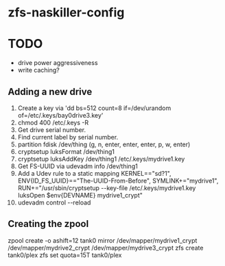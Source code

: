 # zfs-naskiller-config

# TODO
- drive power aggressiveness
- write caching?


## Adding a new drive

1. Create a key via 'dd bs=512 count=8 if=/dev/urandom of=/etc/.keys/bay0drive3.key'
2. chmod 400 /etc/.keys -R
3. Get drive serial number.
4. Find current label by serial number.
5. partition
   fdisk /dev/thing
   (g, n, enter, enter, enter, p, w, enter)
6. cryptsetup luksFormat /dev/thing1
7. cryptsetup luksAddKey /dev/thing1 /etc/.keys/mydrive1.key
8. Get FS-UUID via udevadm info /dev/thing1
9. Add a Udev rule to a static mapping
   KERNEL=="sd?1", ENV{ID_FS_UUID}=="The-UUID-From-Before", SYMLINK+="mydrive1", RUN+="/usr/sbin/cryptsetup --key-file /etc/.keys/mydrive1.key luksOpen $env{DEVNAME} mydrive1_crypt"
10. udevadm control --reload

## Creating the zpool

zpool create -o ashift=12 tank0 mirror /dev/mapper/mydrive1_crypt /dev/mapper/mydrive2_crypt /dev/mapper/mydrive3_crypt
zfs create tank0/plex
zfs set quota=15T tank0/plex
